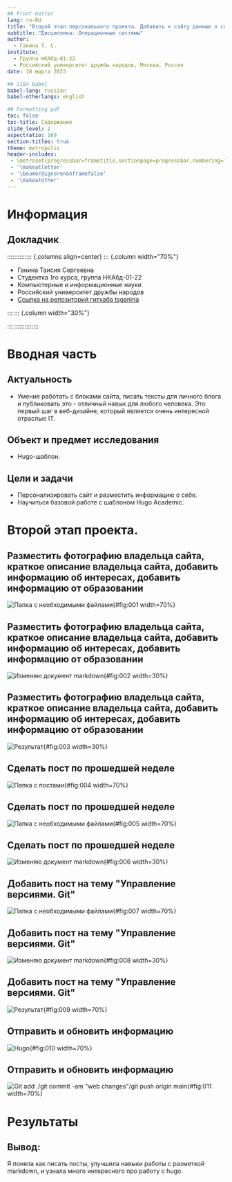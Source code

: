 ```yaml
---
## Front matter
lang: ru-RU
title: "Второй этап персонального проекта. Добавить к сайту данные о себе"
subtitle: "Дисциплина: Операционные системы"
author:
  - Ганина Т. С.
institute:
  - Группа НКАбд-01-22
  - Российский университет дружбы народов, Москва, Россия
date: 18 марта 2023

## i18n babel
babel-lang: russian
babel-otherlangs: english

## Formatting pdf
toc: false
toc-title: Содержание
slide_level: 2
aspectratio: 169
section-titles: true
theme: metropolis
header-includes:
 - \metroset{progressbar=frametitle,sectionpage=progressbar,numbering=fraction}
 - '\makeatletter'
 - '\beamer@ignorenonframefalse'
 - '\makeatother'
---
```


# Информация

## Докладчик

:::::::::::::: {.columns align=center}
::: {.column width="70%"}

  * Ганина Таисия Сергеевна
  * Студентка 1го курса, группа НКАбд-01-22
  * Компьютерные и информационные науки
  * Российский университет дружбы народов
  * [Ссылка на репозиторий гитхаба tsganina](https://github.com/tsganina/blog_ganina)

:::
::: {.column width="30%"}

:::
::::::::::::::

# Вводная часть

## Актуальность

- Умение работать с блоками сайта, писать тексты для личного блога и публиковать это - отличный навык для любого человека. Это первый шаг в веб-дизайне, который является очень интересной отраслью IT.

## Объект и предмет исследования

- Hugo-шаблон.

## Цели и задачи

- Персонализировать сайт и разместить информацию о себе. 
- Научиться базовой работе с шаблоном Hugo Academic.

# Второй этап проекта.

## Разместить фотографию владельца сайта, краткое описание владельца сайта, добавить информацию об интересах, добавить информацию от образовании

![Папка с необходимыми файлами](image/1.png){#fig:001 width=70%}

## Разместить фотографию владельца сайта, краткое описание владельца сайта, добавить информацию об интересах, добавить информацию от образовании

![Изменяю документ markdown](image/2.png){#fig:002 width=30%}

## Разместить фотографию владельца сайта, краткое описание владельца сайта, добавить информацию об интересах, добавить информацию от образовании

![Результат](image/3.png){#fig:003 width=30%}

## Сделать пост по прошедшей неделе

![Папка с постами](image/4.png){#fig:004 width=70%}

## Сделать пост по прошедшей неделе

![Папка с необходимыми файлами](image/5.png){#fig:005 width=70%}

## Сделать пост по прошедшей неделе

![Изменяю документ markdown](image/6.png){#fig:006 width=30%}


## Добавить пост на тему "Управление версиями. Git"

![Папка с необходимыми файлами](image/7.png){#fig:007 width=70%}

## Добавить пост на тему "Управление версиями. Git"

![Изменяю документ markdown](image/8.png){#fig:008 width=30%}

## Добавить пост на тему "Управление версиями. Git"

![Результат](image/9.png){#fig:009 width=70%}

## Отправить и обновить информацию

![Hugo](image/10.png){#fig:010 width=70%}

## Отправить и обновить информацию

![Git add ./git commit -am "web changes"/git push origin main](image/11.png){#fig:011 width=70%}

# Результаты

## Вывод:

Я поняла как писать посты, улучшила навыки работы с разметкой markdown, и узнала много интересного про работу с hugo.


